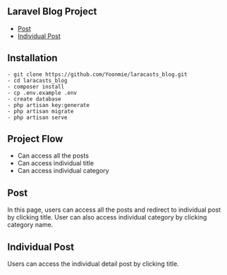 ## Laravel Blog Project
- [Post](#posts/index)
- [Individual Post](#user/posts/index)

## Installation

```
- git clone https://github.com/Yoonmie/laracasts_blog.git
- cd laracasts_blog
- composer install
- cp .env.example .env
- create database
- php artisan key:generate
- php artisan migrate
- php artisan serve
```

## Project Flow 
- Can access all the posts
- Can access individual title
- Can access individual category


## Post
In this page, users can access all the posts and redirect to individual post by clicking title. User can also access individual category by clicking category name.

## Individual Post
Users can access the individual detail post by clicking title.





